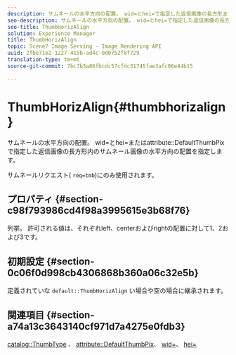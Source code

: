 ```yaml
---
description: サムネールの水平方向の配置。 wid=とhei=で指定した返信画像の長方形または属性DefaultThumbPixで指定した返信画像の水平方向の配置を指定します。
seo-description: サムネールの水平方向の配置。 wid=とhei=で指定した返信画像の長方形または属性DefaultThumbPixで指定した返信画像の水平方向の配置を指定します。
seo-title: ThumbHorizAlign
solution: Experience Manager
title: ThumbHorizAlign
topic: Scene7 Image Serving - Image Rendering API
uuid: 2fbe71e2-1227-415b-ad4c-0d0752f8f729
translation-type: tm+mt
source-git-commit: 7bc7b3a86fbcdc57cfdc31745fae3afc06e44b15

---
```



# ThumbHorizAlign{#thumbhorizalign}

サムネールの水平方向の配置。 wid=とhei=またはattribute::DefaultThumbPixで指定した返信画像の長方形内のサムネール画像の水平方向の配置を指定します。

サムネールリクエスト( `req=tmb`)にのみ使用されます。

## プロパティ {#section-c98f793986cd4f98a3995615e3b68f76}

列挙。 許可される値は、それぞれleft、centerおよびrightの配置に対して1、2および3です。

## 初期設定 {#section-0c06f0d998cb4306868b360a06c32e5b}

定義されていな `default::ThumbHorizAlign` い場合や空の場合に継承されます。

## 関連項目 {#section-a74a13c3643140cf971d7a4275e0fdb3}

[catalog::ThumbType](../../../../../is-api/image-catalog/image-serving-api-ref/c-image-catalog-reference/c-image-svg-data-reference/c-image-data-reference/r-thumbtype-cat.md#reference-41149ddffc8749cba2f8d9c8e2611e03) 、 [attribute::DefaultThumbPix](../../../../../is-api/image-catalog/image-serving-api-ref/c-image-catalog-reference/c-attributes-reference/r-defaultthumbpix.md#reference-cf52bb74bed2466e8bc8adb0cacd6141)、 [wid=](../../../../../is-api/http-ref/image-serving-api-ref/c-http-protocol-reference/c-command-reference/r-is-http-wid.md#reference-bfeadcb67bf4485f851eb21345527e47)、 [hei=](../../../../../is-api/http-ref/image-serving-api-ref/c-http-protocol-reference/c-command-reference/r-is-http-hei.md#reference-6d6f556ccc0e4b98a815e8a5c1944a96)
